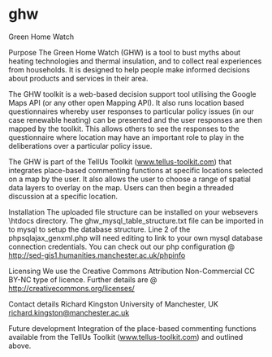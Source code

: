 ghw
===

Green Home Watch

Purpose
The Green Home Watch (GHW) is a tool to bust myths about heating technologies and thermal insulation, and to collect real experiences from households. It is designed to help people make informed decisions about products and services in their area.

The GHW toolkit is a web-based decision support tool utilising the Google Maps API (or any other open Mapping API). It also runs location based questionnaires whereby user responses to particular policy issues (in our case renewable heating) can be presented and the user responses are then mapped by the toolkit. This allows others to see the responses to the questionnaire where location may have an important role to play in the deliberations over a particular policy issue.

The GHW is part of the TellUs Toolkit (www.tellus-toolkit.com) that integrates place-based commenting functions at specific locations selected on a map by the user. It also allows the user to choose a range of spatial data layers to overlay on the map. Users can then begin a threaded discussion at a specific location.

Installation
The uploaded file structure can be installed on your websevers \htdocs directory.  The ghw_mysql_table_structure.txt file can be imported in to mysql to setup the database structure.  Line 2 of the phpsqlajax_genxml.php will need editing to link to your own mysql database connection credentials.  You can check out our php configuration @ http://sed-gis1.humanities.manchester.ac.uk/phpinfo

Licensing
We use the Creative Commons Attribution Non-Commercial CC BY-NC type of licence.  Further details are @ http://creativecommons.org/licenses/

Contact details
Richard Kingston
University of Manchester, UK
richard.kingston@manchester.ac.uk

Future development
Integration of the place-based commenting functions available from the TellUs Toolkit (www.tellus-toolkit.com) and outlined above.

